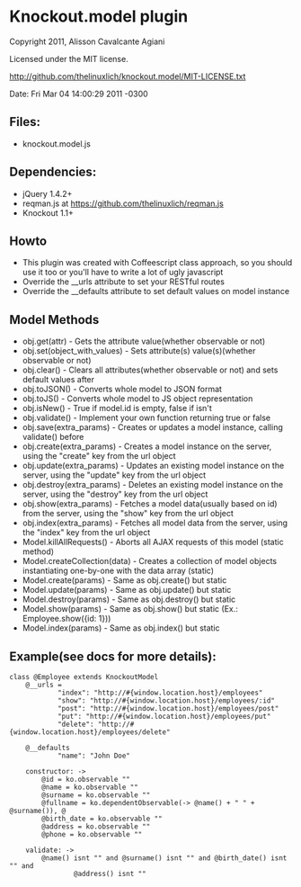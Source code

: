 # Knockout.model plugin
Copyright 2011, Alisson Cavalcante Agiani

Licensed under the MIT license.

http://github.com/thelinuxlich/knockout.model/MIT-LICENSE.txt

Date: Fri Mar 04 14:00:29 2011 -0300

## Files:
* knockout.model.js

## Dependencies:
* jQuery 1.4.2+
* reqman.js at https://github.com/thelinuxlich/reqman.js
* Knockout 1.1+

## Howto
* This plugin was created with Coffeescript class approach, so you should use it too or you'll have to write a lot of ugly javascript
* Override the __urls attribute to set your RESTful routes
* Override the __defaults attribute to set default values on model instance

## Model Methods
* obj.get(attr) - Gets the attribute value(whether observable or not)
* obj.set(object_with_values) - Sets attribute(s) value(s)(whether observable or not)
* obj.clear() - Clears all attributes(whether observable or not) and sets default values after
* obj.toJSON() - Converts whole model to JSON format
* obj.toJS() - Converts whole model to JS object representation
* obj.isNew() - True if model.id is empty, false if isn't
* obj.validate() - Implement your own function returning true or false
* obj.save(extra_params) - Creates or updates a model instance, calling validate() before
* obj.create(extra_params) - Creates a model instance on the server, using the "create" key from the url object
* obj.update(extra_params) - Updates an existing model instance on the server, using the "update" key from the url object
* obj.destroy(extra_params) - Deletes an existing model instance on the server, using the "destroy" key from the url object
* obj.show(extra_params) - Fetches a model data(usually based on id) from the server, using the "show" key from the url object
* obj.index(extra_params) - Fetches all model data from the server, using the "index" key from the url object
* Model.killAllRequests() - Aborts all AJAX requests of this model (static method)
* Model.createCollection(data) - Creates a collection of model objects instantiating one-by-one with the data array (static)
* Model.create(params) - Same as obj.create() but static
* Model.update(params) - Same as obj.update() but static
* Model.destroy(params) - Same as obj.destroy() but static
* Model.show(params) - Same as obj.show() but static (Ex.: Employee.show({id: 1}))
* Model.index(params) - Same as obj.index() but static

## Example(see docs for more details):
    class @Employee extends KnockoutModel
        @__urls =
                "index": "http://#{window.location.host}/employees"
                "show": "http://#{window.location.host}/employees/:id"
                "post": "http://#{window.location.host}/employees/post"
                "put": "http://#{window.location.host}/employees/put"
                "delete": "http://#{window.location.host}/employees/delete"

        @__defaults
                "name": "John Doe"

        constructor: ->
            @id = ko.observable ""
            @name = ko.observable ""
            @surname = ko.observable ""
            @fullname = ko.dependentObservable(-> @name() + " " + @surname()), @
            @birth_date = ko.observable ""
            @address = ko.observable ""
            @phone = ko.observable ""

        validate: ->
            @name() isnt "" and @surname() isnt "" and @birth_date() isnt "" and
                    @address() isnt ""

